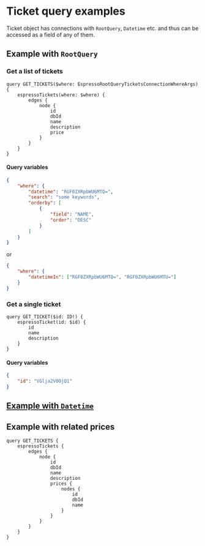 # Ticket query examples

Ticket object has connections with `RootQuery`, `Datetime` etc. and thus can be accessed as a field of any of them.

## Example with `RootQuery`

### Get a list of tickets

```gql
query GET_TICKETS($where: EspressoRootQueryTicketsConnectionWhereArgs) {
	espressoTickets(where: $where) {
		edges {
			node {
				id
				dbId
				name
				description
				price
			}
		}
	}
}
```

#### Query variables

```json
{
	"where": {
		"datetime": "RGF0ZXRpbWU6MTQ=",
		"search": "some keywords",
		"orderby": [
			{
				"field": "NAME",
				"order": "DESC"
			}
		]
	}
}
```

or

```json
{
	"where": {
		"datetimeIn": ["RGF0ZXRpbWU6MTQ=", "RGF0ZXRpbWU6MTU="]
	}
}
```

### Get a single ticket

```gql
query GET_TICKET($id: ID!) {
	espressoTicket(id: $id) {
		id
		name
		description
	}
}
```

#### Query variables

```json
{
	"id": "VGlja2V0OjQ1"
}
```

## [Example with `Datetime`](datetime.md)

## Example with related prices

```gql
query GET_TICKETS {
	espressoTickets {
		edges {
			node {
				id
				dbId
				name
				description
				prices {
					nodes {
						id
						dbId
						name
					}
				}
			}
		}
	}
}
```
